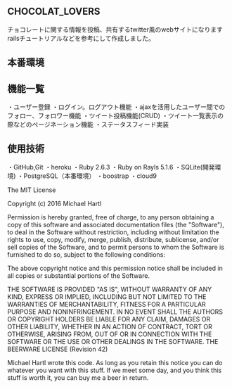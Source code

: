 

## CHOCOLAT_LOVERS

チョコレートに関する情報を投稿、共有するtwitter風のwebサイトになります
railsチュートリアルなどを参考にして作成しました。

## 本番環境


## 機能一覧
・ユーザー登録
・ログイン。ログアウト機能
・ajaxを活用したユーザー間でのフォロー、フォロワー機能
・ツイート投稿機能(CRUD)
・ツイート一覧表示の際などのページネーション機能
・ステータスフィード実装

## 使用技術
・GitHub,Git
・heroku
・Ruby 2.6.3
・Ruby on Rayls 5.1.6
・SQLite(開発環境)
・PostgreSQL（本番環境）
・boostrap
・cloud9

The MIT License

Copyright (c) 2016 Michael Hartl

Permission is hereby granted, free of charge, to any person
obtaining a copy of this software and associated documentation
files (the "Software"), to deal in the Software without restriction,
including without limitation the rights to use, copy, modify, merge,
publish, distribute, sublicense, and/or sell copies of the Software,
and to permit persons to whom the Software is furnished to do so,
subject to the following conditions:

The above copyright notice and this permission notice shall be
included in all copies or substantial portions of the Software.

THE SOFTWARE IS PROVIDED "AS IS", WITHOUT WARRANTY OF
ANY KIND, EXPRESS OR IMPLIED, INCLUDING BUT NOT LIMITED
TO THE WARRANTIES OF MERCHANTABILITY, FITNESS FOR
A PARTICULAR PURPOSE AND NONINFRINGEMENT. IN NO EVENT
SHALL THE AUTHORS OR COPYRIGHT HOLDERS BE LIABLE FOR
ANY CLAIM, DAMAGES OR OTHER LIABILITY, WHETHER IN AN
ACTION OF CONTRACT, TORT OR OTHERWISE, ARISING FROM,
OUT OF OR IN CONNECTION WITH THE SOFTWARE OR THE USE
OR OTHER DEALINGS IN THE SOFTWARE.
THE BEERWARE LICENSE (Revision 42)

Michael Hartl wrote this code. As long as you retain
this notice you can do whatever you want with this stuff.
If we meet some day, and you think this stuff is worth it,
you can buy me a beer in return.

